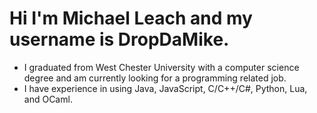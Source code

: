 # Hi I'm Michael Leach and my username is DropDaMike.
- I graduated from West Chester University with a computer science degree and am currently looking for a programming related job.
- I have experience in using Java, JavaScript, C/C++/C#, Python, Lua, and OCaml.
